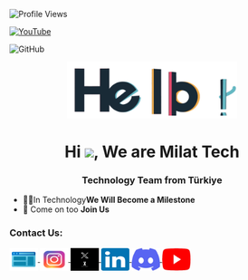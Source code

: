 <!-- Visitor badge -->
![Profile Views](https://komarev.com/ghpvc/?username=MilatTech&color=green)

<!-- YouTube Badge -->
[![YouTube](https://img.shields.io/badge/YouTube-Channel-%23E62117)](https://www.youtube.com/@MilatTech)

<!-- GitHub Followers Badge -->
![GitHub](https://img.shields.io/github/followers/MilatTech?label=Follow%20Me%21&style=social)

<!-- GIF -->
<p align="center">
  <img src="https://github.com/Star-Nova/Star-Nova/blob/main/Hello.gif" alt="Hello GIF" width="300" height="100"/>
</p>

<!-- Title and Subtitle -->
<h1 align="center">Hi <img src="https://media.giphy.com/media/hvRJCLFzcasrR4ia7z/giphy.gif" width="30px"/>, We are Milat Tech</h1>
<h3 align="center">Technology Team from Türkiye</h3>

<!-- About Section -->
<ul>
  <li>💛💜In Technology<strong>We Will Become a Milestone</strong></li>
  <li>💬 Come on too <strong>Join Us</strong></li>  
</ul>

<!-- Contact Us Section -->
<h3 align="left">Contact Us:</h3>
<p align="left">
  <a href="mailto:milattech2024@gmail.com" target="_blank">
    <img align="center" src="17-web.png" alt="E Mail" height="40" width="50" />
  </a>
  <a href="https://www.instagram.com/milattech" target="_blank">
    <img align="center" src="15-instagram.png" alt="Instagram" height="40" width="50" />
  </a>
  <a href="https://www.twitter.com/MilatTech" target="_blank">
    <img align="center" src="x.png" alt="X" height="40" width="50" />
  </a>
  <a href="https://www.linkedin.com" target="_blank">
    <img align="center" src="linkedin.png" alt="LinkedIn" height="40" width="50" />
  </a>
  <a href="https://www.discord.com" target="_blank">
    <img align="center" src="discord.png" alt="Discord" height="40" width="50" />
  </a>
  <a href="https://www.youtube.com/@MilatTech" target="_blank">
    <img align="center" src="youtube.jpg" alt="YouTube" height="40" width="50" />
  </a>
</p>

